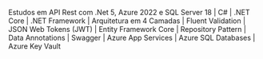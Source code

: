  Estudos em API Rest com .Net 5, Azure 2022 e SQL Server 18 | C# | .NET Core | .NET Framework | Arquitetura em 4 Camadas | Fluent Validation | JSON Web Tokens (JWT) | Entity Framework Core | Repository Pattern | Data Annotations | Swagger | Azure App Services | Azure SQL Databases | Azure Key Vault



